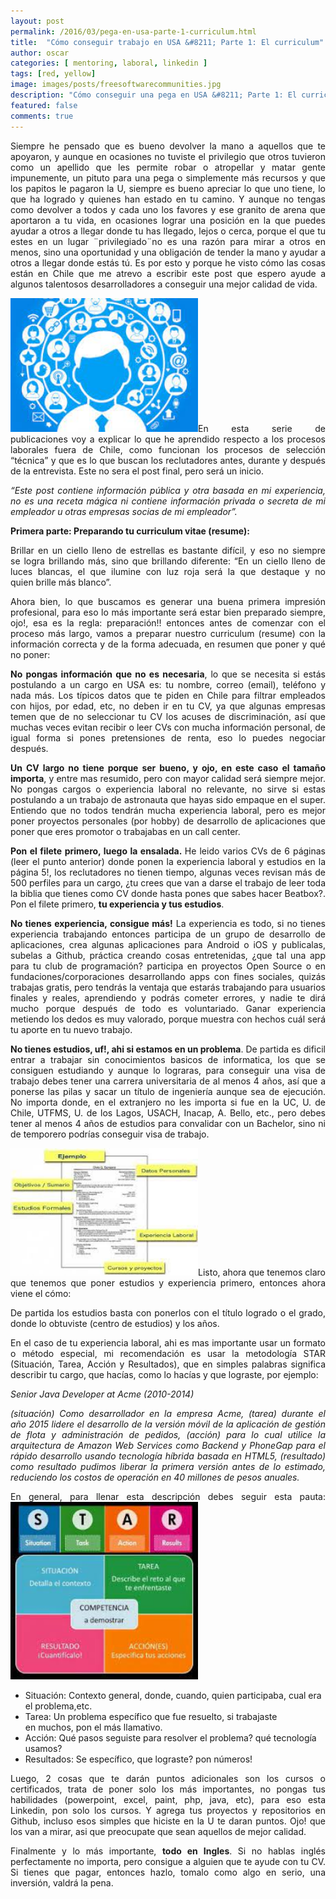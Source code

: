```yaml
---
layout: post
permalink: /2016/03/pega-en-usa-parte-1-curriculum.html
title:  "Cómo conseguir trabajo en USA &#8211; Parte 1: El curriculum"
author: oscar
categories: [ mentoring, laboral, linkedin ]
tags: [red, yellow]
image: images/posts/freesoftwarecommunities.jpg
description: "Cómo conseguir una pega en USA &#8211; Parte 1: El curriculum"
featured: false
comments: true
---
```

<p style="text-align: justify;">
  Siempre he pensado que es bueno devolver la mano a aquellos que te apoyaron, y aunque en ocasiones no tuviste el privilegio que otros tuvieron como un apellido que les permite robar o atropellar y matar gente impunemente, un pituto para una pega o simplemente más recursos y que los papitos le pagaron la U, siempre es bueno apreciar lo que uno tiene, lo que ha logrado y quienes han estado en tu camino. Y aunque no tengas como devolver a todos y cada uno los favores y ese granito de arena que aportaron a tu vida, en ocasiones lograr una posición en la que puedes ayudar a otros a llegar donde tu has llegado, lejos o cerca, porque el que tu estes en un lugar ¨privilegiado¨no es una razón para mirar a otros en menos, sino una oportunidad y una obligación de tender la mano y ayudar a otros a llegar donde estás tú. Es por esto y porque he visto cómo las cosas están en Chile que me atrevo a escribir este post que espero ayude a algunos talentosos desarrolladores a conseguir una mejor calidad de vida.
</p>

<p style="text-align: justify;">
  <img class="size-medium wp-image-747 alignleft" src="/images/posts/oldwp/experiencia.jpeg" alt="experiencias" width="300" height="214" sizes="(max-width: 300px) 100vw, 300px" />En esta serie de publicaciones voy a explicar lo que he aprendido respecto a los procesos laborales fuera de Chile, como funcionan los procesos de selección &#8220;técnica&#8221; y que es lo que buscan los reclutadores antes, durante y después de la entrevista. Este no sera el post final, pero será un inicio.
</p>

<p style="text-align: justify;">
  <em>&#8220;Este post contiene información pública y otra basada en mi experiencia, no es una receta mágica ni contiene información privada o secreta de mi empleador u otras empresas socias de mi empleador&#8221;.</em>
</p>

**Primera parte: Preparando tu curriculum vitae (resume):**

<p style="text-align: justify;">
  Brillar en un ciello lleno de estrellas es bastante difícil, y eso no siempre se logra brillando más, sino que brillando diferente: &#8220;En un ciello lleno de luces blancas, el que ilumine con luz roja será la que destaque y no quien brille más blanco&#8221;.
</p>

<p style="text-align: justify;">
  Ahora bien, lo que buscamos es generar una buena primera impresión profesional, para eso lo más importante será estar bien preparado siempre, ojo!, esa es la regla: preparación!! entonces antes de comenzar con el proceso más largo, vamos a preparar nuestro curriculum (resume) con la información correcta y de la forma adecuada, en resumen que poner y qué no poner:
</p>

<p style="text-align: justify;">
  <strong>No pongas información que no es necesaria</strong>, lo que se necesita si estás postulando a un cargo en USA es: tu nombre, correo (email), teléfono y nada más. Los típicos datos que te piden en Chile para filtrar empleados con hijos, por edad, etc, no deben ir en tu CV, ya que algunas empresas temen que de no seleccionar tu CV los acuses de discriminación, así que muchas veces evitan recibir o leer CVs con mucha información personal, de igual forma si pones pretensiones de renta, eso lo puedes negociar después.
</p>

<p style="text-align: justify;">
  <strong>Un CV largo no tiene porque ser bueno, y ojo, en este caso el tamaño importa</strong>, y entre mas resumido, pero con mayor calidad será siempre mejor. No pongas cargos o experiencia laboral no relevante, no sirve si estas postulando a un trabajo de astronauta que hayas sido empaque en el super. Entiendo que no todos tendrán mucha experiencia laboral, pero es mejor poner proyectos personales (por hobby) de desarrollo de aplicaciones que poner que eres promotor o trabajabas en un call center.
</p>

<p style="text-align: justify;">
  <strong>Pon el filete primero, luego la ensalada. </strong>He leido varios CVs de 6 páginas (leer el punto anterior) donde ponen la experiencia laboral y estudios en la página 5!, los reclutadores no tienen tiempo, algunas veces revisan más de 500 perfiles para un cargo, ¿tu crees que van a darse el trabajo de leer toda la biblia que tienes como CV donde hasta pones que sabes hacer Beatbox?. Pon el filete primero, <strong>tu experiencia y tus estudios</strong>.
</p>

<p style="text-align: justify;">
  <strong>No tienes experiencia, consigue más!</strong> La experiencia es todo, si no tienes experiencia trabajando entonces participa de un grupo de desarrollo de aplicaciones, crea algunas aplicaciones para Android o iOS y publicalas, subelas a Github, práctica creando cosas entretenidas, ¿que tal una app para tu club de programación? participa en proyectos Open Source o en fundaciones/corporaciones desarrollando apps con fines sociales, quizás trabajas gratis, pero tendrás la ventaja que estarás trabajando para usuarios finales y reales, aprendiendo y podrás cometer errores, y nadie te dirá mucho porque después de todo es voluntariado. Ganar experiencia metiendo los dedos es muy valorado, porque muestra con hechos cuál será tu aporte en tu nuevo trabajo.
</p>

<p style="text-align: justify;">
  <strong>No tienes estudios, uf!, ahi si estamos en un problema</strong>. De partida es dificil entrar a trabajar sin conocimientos basicos de informatica, los que se consiguen estudiando y aunque lo lograras, para conseguir una visa de trabajo debes tener una carrera universitaria de al menos 4 años, así que a ponerse las pilas y sacar un título de ingeniería aunque sea de ejecución. No importa donde, en el extranjero no les importa si fue en la UC, U. de Chile, UTFMS, U. de los Lagos, USACH, Inacap, A. Bello, etc., pero debes tener al menos 4 años de estudios para convalidar con un Bachelor, sino ni de temporero podrías conseguir visa de trabajo.
</p>

<p style="text-align: justify;">
  <img class="size-medium wp-image-744 alignleft" src="/images/posts/oldwp/resume_sample.jpeg" alt="resume-sample" width="300" height="204" />Listo, ahora que tenemos claro que tenemos que poner estudios y experiencia primero, entonces ahora viene el cómo:
</p>

<p style="text-align: justify;">
  De partida los estudios basta con ponerlos con el título logrado o el grado, donde lo obtuviste (centro de estudios) y los años.
</p>

<p style="text-align: justify;">
  En el caso de tu experiencia laboral, ahi es mas importante usar un formato o método especial, mi recomendación es usar la metodología STAR (Situación, Tarea, Acción y Resultados), que en simples palabras significa describir tu cargo, que hacías, como lo hacías y que lograste, por ejemplo:
</p>

<p style="text-align: justify;">
  <em>Senior Java Developer at Acme (2010-2014)</em>
</p>

<p style="text-align: justify;">
  <em>(situación) Como desarrollador en la empresa Acme, (tarea) durante el año 2015 lidere el desarrollo de la versión móvil de la aplicación de gestión de flota y administración de pedidos, (acción) para lo cual utilice la arquitectura de Amazon Web Services como Backend y PhoneGap para el rápido desarrollo usando tecnología híbrida basada en HTML5, (resultado) como resultado pudimos liberar la primera versión antes de lo estimado, reduciendo los costos de operación en 40 millones de pesos anuales.</em>
</p>

<p style="text-align: justify;">
  En general, para llenar esta descripción debes seguir esta pauta:<img class="size-medium wp-image-742 alignright" src="/images/posts/oldwp/star.jpeg" alt="Metodología Star" width="300" height="284"/>
</p>

  * Situación: Contexto general, donde, cuando, quien participaba, cual era el problema,etc.
  * Tarea: Un problema específico que fue resuelto, si trabajaste en muchos, pon el más llamativo.
  * Acción: Qué pasos seguiste para resolver el problema? qué tecnología usamos?
  * Resultados: Se específico, que lograste? pon números!

<p style="text-align: justify;">
  Luego, 2 cosas que te darán puntos adicionales son los cursos o certificados, trata de poner solo los más importantes, no pongas tus habilidades (powerpoint, excel, paint, php, java, etc), para eso esta Linkedin, pon solo los cursos. Y agrega tus proyectos y repositorios en Github, incluso esos simples que hiciste en la U te daran puntos. Ojo! que los van a mirar, asi que preocupate que sean aquellos de mejor calidad.
</p>

<p style="text-align: justify;">
  Finalmente y lo más importante, <strong>todo en Ingles</strong>. Si no hablas inglés perfectamente no importa, pero consigue a alguien que te ayude con tu CV. Si tienes que pagar, entonces hazlo, tomalo como algo en serio, una inversión, valdrá la pena.
</p>
